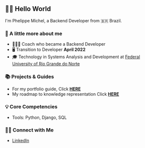 

## 👨‍💻 Hello World
I'm Phelippe Michel, a Backend Developer from 🇧🇷 Brazil.

### 👀 A little more about me
- 👩🏻‍💻 Coach who became a Backend Developer
- 🖥 Transition to Developer **April 2022**
- 🎓 Technology in Systems Analysis and Development at [Federal University of Rio Grande do Norte](https://ufrn.br)

### 📚 Projects & Guides 
- For my portfolio guide, Click **[HERE](https://github.com/phelippemichel/Portfolio-Guide/blob/main/README.md)**
- My roadmap to knowledge representation Click **[HERE](https://github.com/phelippemichel/my-roadmap/blob/main/README.md)**

### 💡 Core Competencies
- Tools:  Python, Django, SQL

### 🙌🏻 Connect with Me
- [LinkedIn](https://www.linkedin.com/in/phelippemichel/)














